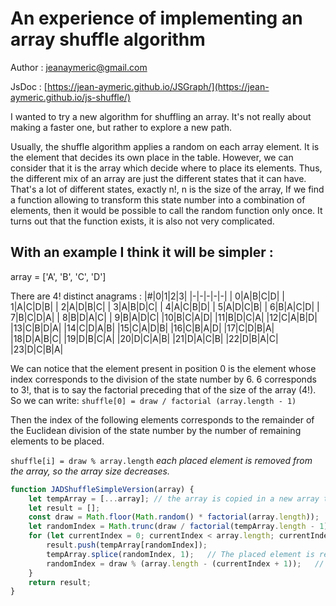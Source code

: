 # An experience of implementing an array shuffle algorithm

Author : [jeanaymeric@gmail.com](mailto:jeanaymeric@gmail.com")

JsDoc : [https://jean-aymeric.github.io/JSGraph/](https://jean-aymeric.github.io/js-shuffle/)

I wanted to try a new algorithm for shuffling an array.
It's not really about making a faster one, but rather to explore a new path.

Usually, the shuffle algorithm applies a random on each array element.
It is the element that decides its own place in the table.
However, we can consider that it is the array which decide where to place its elements.
Thus, the different mix of an array are just the different states that it can have.
That's a lot of different states, exactly n!, n is the size of the array,
If we find a function allowing to transform this state number into a combination of elements,
then it would be possible to call the random function only once.
It turns out that the function exists, it is also not very complicated.

## With an example I think it will be simpler :
array = ['A', 'B', 'C', 'D']

There are 4! distinct anagrams :
|#|0|1|2|3|
|-|-|-|-|-|
| 0|A|B|C|D|
| 1|A|C|D|B|
| 2|A|D|B|C|
| 3|A|B|D|C|
| 4|A|C|B|D|
| 5|A|D|C|B|
| 6|B|A|C|D|
| 7|B|C|D|A|
| 8|B|D|A|C|
| 9|B|A|D|C|
|10|B|C|A|D|
|11|B|D|C|A|
|12|C|A|B|D|
|13|C|B|D|A|
|14|C|D|A|B|
|15|C|A|D|B|
|16|C|B|A|D|
|17|C|D|B|A|
|18|D|A|B|C|
|19|D|B|C|A|
|20|D|C|A|B|
|21|D|A|C|B|
|22|D|B|A|C|
|23|D|C|B|A|

We can notice that the element present in position 0 is the element whose index corresponds to the division of the state number by 6.
6 corresponds to 3!, that is to say the factorial preceding that of the size of the array (4!).
So we can write: `shuffle[0] = draw / factorial (array.length - 1)`

Then the index of the following elements corresponds to the remainder of the Euclidean division of the state number by the number of remaining elements to be placed.

`shuffle[i] = draw % array.length` _each placed element is removed from the array, so the array size decreases._

```javascript
function JADShuffleSimpleVersion(array) {
    let tempArray = [...array]; // the array is copied in a new array to not alter the parameter
    let result = [];
    const draw = Math.floor(Math.random() * factorial(array.length));   // a state is randomly taken
    let randomIndex = Math.trunc(draw / factorial(tempArray.length - 1));   // the first index outside the loop
    for (let currentIndex = 0; currentIndex < array.length; currentIndex ++) {
        result.push(tempArray[randomIndex]);
        tempArray.splice(randomIndex, 1);   // The placed element is removed from the array
        randomIndex = draw % (array.length - (currentIndex + 1));   // calculation of the following index
    }
    return result;
}
```